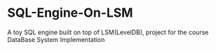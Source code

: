 # SQL-Engine-On-LSM
A toy SQL engine built on top of LSM(LevelDB), project for the course DataBase System Implementation 
